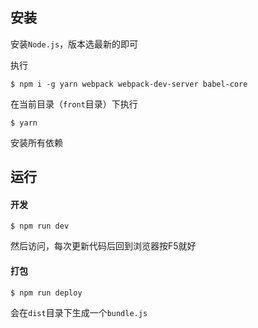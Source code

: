 ## 安装

安装`Node.js`，版本选最新的即可

执行
```
$ npm i -g yarn webpack webpack-dev-server babel-core
```

在当前目录（`front`目录）下执行
```
$ yarn
```
安装所有依赖

## 运行

#### 开发
```
$ npm run dev
```

然后访问[](http://localhost:8080)，每次更新代码后回到浏览器按F5就好

#### 打包
```
$ npm run deploy
```

会在`dist`目录下生成一个`bundle.js`
